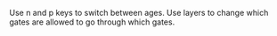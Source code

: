 Use n and p keys to switch between ages.
Use layers to change which gates are allowed to go through which gates.
